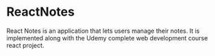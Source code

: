 # ReactNotes
React Notes is an application that lets users manage their notes. It is implemented along with the Udemy complete web development course react project.
